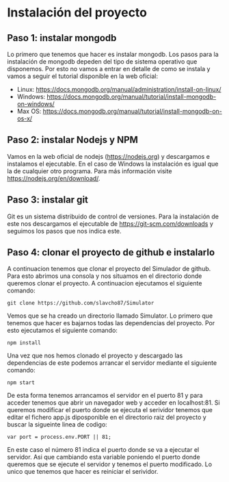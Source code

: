 # Instalación del proyecto

## Paso 1: instalar mongodb

Lo primero que tenemos que hacer es instalar mongodb. Los pasos para la instalación de mongodb depeden del tipo de sistema operativo que disponemos. Por esto no vamos a entrar en detalle de como se instala y vamos a seguir el tutorial disponible en la web oficial:

* Linux: https://docs.mongodb.org/manual/administration/install-on-linux/ 
* Windows: https://docs.mongodb.org/manual/tutorial/install-mongodb-on-windows/ 
* Max OS: https://docs.mongodb.org/manual/tutorial/install-mongodb-on-os-x/ 

## Paso 2: instalar Nodejs y NPM

Vamos en la web oficial de nodejs (https://nodejs.org) y descargamos e instalamos el ejecutable. En el caso de Windows la instalación es igual que la de cualquier otro programa. Para más información visite https://nodejs.org/en/download/. 

## Paso 3: instalar git
Git es un sistema distribuido de control de versiones. Para la instalación de este nos descargamos el ejecutable de https://git-scm.com/downloads y seguimos los pasos que nos indica este. 

## Paso 4: clonar el proyecto de github e instalarlo

A continuacion tenemos que clonar el proyecto del Simulador de github. Para esto abrimos una consola y nos situamos en el directorio donde queremos clonar el proyecto. A continuacion ejecutamos el siguiente comando:

    git clone https://github.com/slavcho87/Simulator

Vemos que se ha creado un directorio llamado Simulator. Lo primero que tenemos que hacer es bajarnos todas las dependencias del proyecto. Por esto ejecutamos el siguiente comando:

    npm install

Una vez que nos hemos clonado el proyecto y descargado las dependencias de este podemos arrancar el servidor mediante el siguiente comando:

    npm start
    
De esta forma tenemos arrancamos el servidor en el puerto 81 y para acceder tenemos que abrir un navegador web y acceder en localhost:81. Si queremos modificar el puerto donde se ejecuta el serividor tenemos que editar el fichero app.js diposponible en el directorio raiz del proyecto y buscar la sigueinte linea de codigo:

    var port = process.env.PORT || 81;
    
En este caso el número 81 indica el puerto donde se va a ejecutar el servidor. Asi que cambiando esta variable poniendo el puerto donde queremos que se ejecute el servidor y tenemos el puerto modificado. Lo unico que tenemos que hacer es reiniciar el serividor.
